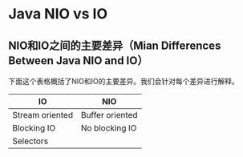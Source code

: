 # Java NIO vs IO

## NIO和IO之间的主要差异（Mian Differences Between Java NIO and IO）
下面这个表格概括了NIO和IO的主要差异。我们会针对每个差异进行解释。

| IO | NIO |
| ---- | ---|
| Stream oriented | Buffer oriented |
| Blocking IO | No blocking IO |
| Selectors |
